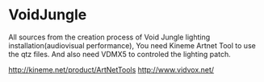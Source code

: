 # VoidJungle

All sources from the creation process of Void Jungle lighting installation(audiovisual performance), 
You need Kineme Artnet Tool to use the qtz files. And also need VDMX5 to controled the lighting patch.

http://kineme.net/product/ArtNetTools
http://www.vidvox.net/
